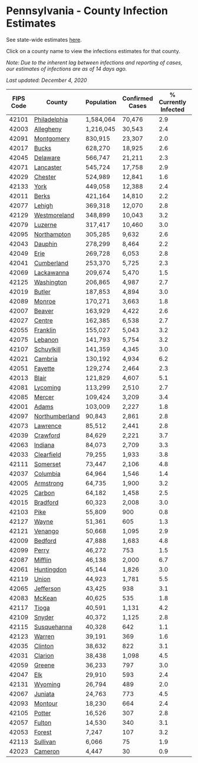 # Pennsylvania - County Infection Estimates

See state-wide estimates [here](/infections/us-pa).

Click on a county name to view the infections estimates for that county.

*Note: Due to the inherent lag between infections and reporting of cases, our estimates of infections are as of 14 days ago.*

*Last updated: December 4, 2020*

|   FIPS Code |                           County |   Population |   Confirmed Cases |   % Currently Infected |   % Total Infected |
|-------------|----------------------------------|--------------|-------------------|------------------------|--------------------|
|       42101 |     [Philadelphia](philadelphia) |    1,584,064 |            70,476 |                    2.9 |               19.1 |
|       42003 |           [Allegheny](allegheny) |    1,216,045 |            30,543 |                    2.4 |                8.3 |
|       42091 |         [Montgomery](montgomery) |      830,915 |            23,307 |                    2.0 |               11.8 |
|       42017 |                   [Bucks](bucks) |      628,270 |            18,925 |                    2.6 |               12.1 |
|       42045 |             [Delaware](delaware) |      566,747 |            21,211 |                    2.3 |               15.7 |
|       42071 |           [Lancaster](lancaster) |      545,724 |            17,758 |                    2.9 |               12.1 |
|       42029 |               [Chester](chester) |      524,989 |            12,841 |                    1.6 |                9.2 |
|       42133 |                     [York](york) |      449,058 |            12,388 |                    2.4 |                9.0 |
|       42011 |                   [Berks](berks) |      421,164 |            14,810 |                    2.2 |               14.4 |
|       42077 |                 [Lehigh](lehigh) |      369,318 |            12,070 |                    2.8 |               14.4 |
|       42129 |     [Westmoreland](westmoreland) |      348,899 |            10,043 |                    3.2 |                9.3 |
|       42079 |               [Luzerne](luzerne) |      317,417 |            10,460 |                    3.0 |               13.7 |
|       42095 |       [Northampton](northampton) |      305,285 |             9,632 |                    2.6 |               13.6 |
|       42043 |               [Dauphin](dauphin) |      278,299 |             8,464 |                    2.2 |               10.7 |
|       42049 |                     [Erie](erie) |      269,728 |             6,053 |                    2.8 |                7.1 |
|       42041 |         [Cumberland](cumberland) |      253,370 |             5,725 |                    2.3 |                7.6 |
|       42069 |         [Lackawanna](lackawanna) |      209,674 |             5,470 |                    1.5 |               10.6 |
|       42125 |         [Washington](washington) |      206,865 |             4,987 |                    2.7 |                7.7 |
|       42019 |                 [Butler](butler) |      187,853 |             4,894 |                    3.0 |                8.5 |
|       42089 |                 [Monroe](monroe) |      170,271 |             3,663 |                    1.8 |               10.1 |
|       42007 |                 [Beaver](beaver) |      163,929 |             4,422 |                    2.6 |                9.5 |
|       42027 |                 [Centre](centre) |      162,385 |             6,538 |                    2.7 |               12.7 |
|       42055 |             [Franklin](franklin) |      155,027 |             5,043 |                    3.2 |               11.1 |
|       42075 |               [Lebanon](lebanon) |      141,793 |             5,754 |                    3.2 |               15.0 |
|       42107 |         [Schuylkill](schuylkill) |      141,359 |             4,345 |                    3.0 |               11.1 |
|       42021 |               [Cambria](cambria) |      130,192 |             4,934 |                    6.2 |               11.8 |
|       42051 |               [Fayette](fayette) |      129,274 |             2,464 |                    2.3 |                6.1 |
|       42013 |                   [Blair](blair) |      121,829 |             4,607 |                    5.1 |               11.7 |
|       42081 |             [Lycoming](lycoming) |      113,299 |             2,510 |                    2.7 |                6.9 |
|       42085 |                 [Mercer](mercer) |      109,424 |             3,209 |                    3.4 |                9.2 |
|       42001 |                   [Adams](adams) |      103,009 |             2,227 |                    1.8 |                7.3 |
|       42097 | [Northumberland](northumberland) |       90,843 |             2,861 |                    2.8 |               10.2 |
|       42073 |             [Lawrence](lawrence) |       85,512 |             2,441 |                    2.8 |                9.0 |
|       42039 |             [Crawford](crawford) |       84,629 |             2,221 |                    3.7 |                7.8 |
|       42063 |               [Indiana](indiana) |       84,073 |             2,709 |                    3.3 |               10.4 |
|       42033 |         [Clearfield](clearfield) |       79,255 |             1,933 |                    3.8 |                7.4 |
|       42111 |             [Somerset](somerset) |       73,447 |             2,106 |                    4.8 |                9.0 |
|       42037 |             [Columbia](columbia) |       64,964 |             1,546 |                    1.4 |                9.6 |
|       42005 |           [Armstrong](armstrong) |       64,735 |             1,900 |                    3.2 |                9.6 |
|       42025 |                 [Carbon](carbon) |       64,182 |             1,458 |                    2.5 |                8.5 |
|       42015 |             [Bradford](bradford) |       60,323 |             2,008 |                    3.0 |               10.4 |
|       42103 |                     [Pike](pike) |       55,809 |               900 |                    0.8 |                8.7 |
|       42127 |                   [Wayne](wayne) |       51,361 |               605 |                    1.3 |                4.5 |
|       42121 |               [Venango](venango) |       50,668 |             1,095 |                    2.9 |                6.5 |
|       42009 |               [Bedford](bedford) |       47,888 |             1,683 |                    4.8 |               11.2 |
|       42099 |                   [Perry](perry) |       46,272 |               753 |                    1.5 |                5.2 |
|       42087 |               [Mifflin](mifflin) |       46,138 |             2,000 |                    6.7 |               13.4 |
|       42061 |         [Huntingdon](huntingdon) |       45,144 |             1,826 |                    3.0 |               13.8 |
|       42119 |                   [Union](union) |       44,923 |             1,781 |                    5.5 |               12.9 |
|       42065 |           [Jefferson](jefferson) |       43,425 |               938 |                    3.1 |                6.3 |
|       42083 |                 [McKean](mckean) |       40,625 |               535 |                    1.8 |                4.1 |
|       42117 |                   [Tioga](tioga) |       40,591 |             1,131 |                    4.2 |                8.5 |
|       42109 |                 [Snyder](snyder) |       40,372 |             1,125 |                    2.8 |                8.7 |
|       42115 |       [Susquehanna](susquehanna) |       40,328 |               642 |                    1.1 |                6.2 |
|       42123 |                 [Warren](warren) |       39,191 |               369 |                    1.6 |                2.5 |
|       42035 |               [Clinton](clinton) |       38,632 |               822 |                    3.1 |                7.0 |
|       42031 |               [Clarion](clarion) |       38,438 |             1,098 |                    4.5 |                9.0 |
|       42059 |                 [Greene](greene) |       36,233 |               797 |                    3.0 |                7.3 |
|       42047 |                       [Elk](elk) |       29,910 |               593 |                    2.4 |                6.2 |
|       42131 |               [Wyoming](wyoming) |       26,794 |               489 |                    2.0 |                6.2 |
|       42067 |               [Juniata](juniata) |       24,763 |               773 |                    4.5 |               11.7 |
|       42093 |               [Montour](montour) |       18,230 |               664 |                    2.4 |               10.1 |
|       42105 |                 [Potter](potter) |       16,526 |               307 |                    2.8 |                5.0 |
|       42057 |                 [Fulton](fulton) |       14,530 |               340 |                    3.1 |                6.8 |
|       42053 |                 [Forest](forest) |        7,247 |               107 |                    3.2 |                4.9 |
|       42113 |             [Sullivan](sullivan) |        6,066 |                75 |                    1.9 |                3.8 |
|       42023 |               [Cameron](cameron) |        4,447 |                30 |                    0.9 |                2.3 |